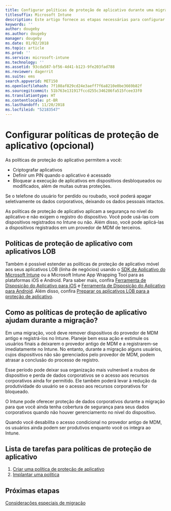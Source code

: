 ```yaml
---
title: Configurar políticas de proteção de aplicativo durante uma migração do Intune
titlesuffix: Microsoft Intune
description: Este artigo fornece as etapas necessárias para configurar políticas de proteção de aplicativo durante uma migração do Microsoft Intune.
keywords: ''
author: dougeby
ms.author: dougeby
manager: dougeby
ms.date: 01/02/2018
ms.topic: article
ms.prod: ''
ms.service: microsoft-intune
ms.technology: ''
ms.assetid: 93cda587-bf56-4d41-b123-9fe203fad788
ms.reviewer: dagerrit
ms.suite: ems
search.appverid: MET150
ms.openlocfilehash: 7f108af829cd24e3aeff7f6a8210e0be3669b82f
ms.sourcegitcommit: 51b763e131917fccd255c346286fa515fcee33f0
ms.translationtype: HT
ms.contentlocale: pt-BR
ms.lasthandoff: 11/20/2018
ms.locfileid: "52183547"
---
```

# <a name="configure-app-protection-policies-optional"></a>Configurar políticas de proteção de aplicativo (opcional)


As políticas de proteção do aplicativo permitem a você:
* Criptografar aplicativos
* Definir um PIN quando o aplicativo é acessado
* Bloquear a execução de aplicativos em dispositivos desbloqueados ou modificados, além de muitas outras proteções.

Se o telefone do usuário for perdido ou roubado, você poderá apagar seletivamente os dados corporativos, deixando os dados pessoais intactos.

As políticas de proteção de aplicativo aplicam a segurança no nível do aplicativo e não exigem o registro do dispositivo. Você pode usá-las com dispositivos registrados no Intune ou não. Além disso, você pode aplicá-las a dispositivos registrados em um provedor de MDM de terceiros.

## <a name="app-protection-policies-with-lob-apps"></a>Políticas de proteção de aplicativo com aplicativos LOB

Também é possível estender as políticas de proteção de aplicativo móvel aos seus aplicativos LOB (linha de negócios) usando o [SDK de Aplicativo do Microsoft Intune](app-sdk-get-started.md) ou a Microsoft Intune App Wrapping Tool para as plataformas iOS e Android. Para saber mais, confira [Ferramenta de Disposição do Aplicativo para iOS](app-wrapper-prepare-ios.md) e [Ferramenta de Disposição do Aplicativo para Android](app-wrapper-prepare-android.md). Além disso, confira [Preparar os aplicativos LOB para a proteção de aplicativo](apps-prepare-mobile-application-management.md).

## <a name="how-do-app-protection-policies-help-during-migration"></a>Como as políticas de proteção de aplicativo ajudam durante a migração?

Em uma migração, você deve remover dispositivos do provedor de MDM antigo e registrá-los no Intune. Planeje bem essa ação e estimule os usuários finais a deixarem o provedor antigo de MDM e a registrarem-se imediatamente no Intune. No entanto, durante a migração alguns usuários, cujos dispositivos não são gerenciados pelo provedor de MDM, podem atrasar a conclusão do processo de registro.

Esse período pode deixar sua organização mais vulnerável a roubos de dispositivo e perda de dados corporativos se o acesso aos recursos corporativos ainda for permitido. Ele também poderá levar à redução da produtividade do usuário se o acesso aos recursos corporativos for bloqueado.

O Intune pode oferecer proteção de dados corporativos durante a migração para que você ainda tenha cobertura de segurança para seus dados corporativos quando não houver gerenciamento no nível do dispositivo.

Quando você desabilita o acesso condicional no provedor antigo de MDM, os usuários ainda podem ser produtivos enquanto você os integra ao Intune.

## <a name="task-list-for-app-protection-policies"></a>Lista de tarefas para políticas de proteção de aplicativo

1. [Criar uma política de proteção de aplicativo](app-protection-policies.md#create-an-app-protection-policy)
2. [Implantar uma política](app-protection-policies.md#deploy-a-policy-to-users)


## <a name="next-steps"></a>Próximas etapas

[Considerações especiais de migração](migration-guide-considerations.md)
